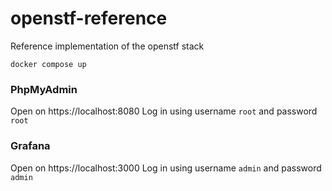 # openstf-reference
Reference implementation of the openstf stack

```
docker compose up
```

### PhpMyAdmin

Open on https://localhost:8080
Log in using username `root` and password `root`

### Grafana

Open on https://localhost:3000
Log in using username `admin` and password `admin`
